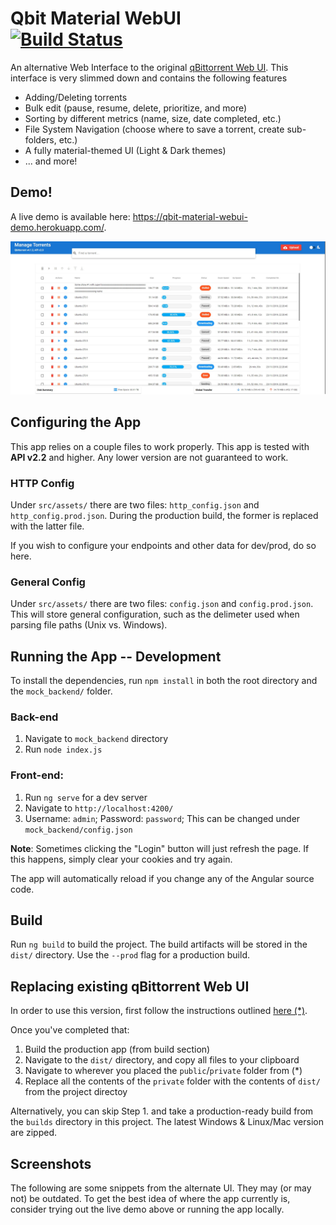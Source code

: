 # Qbit Material WebUI <br/>[![Build Status](https://travis-ci.org/bill-ahmed/qbit-material-WebUI.svg?branch=master)](https://travis-ci.org/bill-ahmed/qbit-material-WebUI)

An alternative Web Interface to the original [qBittorrent Web UI](https://github.com/qbittorrent/qBittorrent). This interface is very slimmed down and contains the following features

* Adding/Deleting torrents
* Bulk edit (pause, resume, delete, prioritize, and more)
* Sorting by different metrics (name, size, date completed, etc.)
* File System Navigation (choose where to save a torrent, create sub-folders, etc.)
* A fully material-themed UI (Light & Dark themes)
* ... and more!

## Demo!
A live demo is available here: https://qbit-material-webui-demo.herokuapp.com/.

![Home Page](/builds/images/home_page.jpg)

## Configuring the App
This app relies on a couple files to work properly. This app is tested with **API v2.2** and higher. Any lower version are not guaranteed to work.

### HTTP Config
Under `src/assets/` there are two files: `http_config.json` and `http_config.prod.json`. During the production build, the former is replaced with the latter file. 

If you wish to configure your endpoints and other data for dev/prod, do so here.

### General Config
Under `src/assets/` there are two files: `config.json` and `config.prod.json`. This will store general configuration, such as the delimeter used when parsing file paths (Unix vs. Windows).

## Running the App -- Development
To install the dependencies, run `npm install` in both the root directory and the `mock_backend/` folder.

### Back-end
1. Navigate to `mock_backend` directory
2. Run `node index.js`

### Front-end:
1. Run `ng serve` for a dev server
2. Navigate to `http://localhost:4200/`
3. Username: `admin`; Password: `password`; This can be changed under `mock_backend/config.json`

**Note**: Sometimes clicking the "Login" button will just refresh the page. If this happens, simply clear your cookies and try again.

The app will automatically reload if you change any of the Angular source code.

## Build

Run `ng build` to build the project. The build artifacts will be stored in the `dist/` directory. Use the `--prod` flag for a production build.

## Replacing existing qBittorrent Web UI
In order to use this version, first follow the instructions outlined [here (*)](https://github.com/qbittorrent/qBittorrent/wiki/Alternate-WebUI-usage).

Once you've completed that:

1. Build the production app (from build section)
2. Navigate to the `dist/` directory, and copy all files to your clipboard
3. Navigate to wherever you placed the `public`/`private` folder from (*)
4. Replace all the contents of the `private` folder with the contents of `dist/` from the project directoy

Alternatively, you can skip Step 1. and take a production-ready build from the `builds` directory in this project. The latest Windows & Linux/Mac version are zipped.

## Screenshots
The following are some snippets from the alternate UI. They may (or may not) be outdated. To get the best idea of where the app currently is, consider trying out the live demo above or running the app locally.
